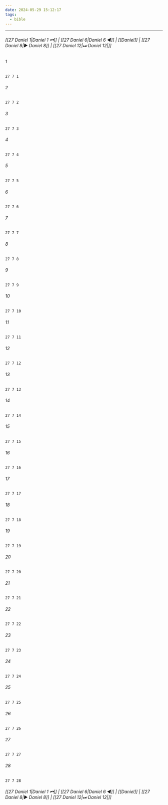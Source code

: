 ```yaml
---
date: 2024-05-29 15:12:17
tags:
  - bible
---
```

___

###### [[27 Daniel 1|Daniel 1 ⏮]] | [[27 Daniel 6|Daniel 6 ◀]] | [[Daniel]] | [[27 Daniel 8|▶ Daniel 8]] | [[27 Daniel 12|⏭ Daniel 12|]]

###### 1
``` verse
27 7 1 
```
###### 2
``` verse
27 7 2 
```
###### 3
``` verse
27 7 3 
```
###### 4
``` verse
27 7 4 
```
###### 5
``` verse
27 7 5 
```
###### 6
``` verse
27 7 6 
```
###### 7
``` verse
27 7 7 
```
###### 8
``` verse
27 7 8 
```
###### 9
``` verse
27 7 9 
```
###### 10
``` verse
27 7 10 
```
###### 11
``` verse
27 7 11 
```
###### 12
``` verse
27 7 12 
```
###### 13
``` verse
27 7 13 
```
###### 14
``` verse
27 7 14 
```
###### 15
``` verse
27 7 15 
```
###### 16
``` verse
27 7 16 
```
###### 17
``` verse
27 7 17 
```
###### 18
``` verse
27 7 18 
```
###### 19
``` verse
27 7 19 
```
###### 20
``` verse
27 7 20 
```
###### 21
``` verse
27 7 21 
```
###### 22
``` verse
27 7 22 
```
###### 23
``` verse
27 7 23 
```
###### 24
``` verse
27 7 24 
```
###### 25
``` verse
27 7 25 
```
###### 26
``` verse
27 7 26 
```
###### 27
``` verse
27 7 27 
```
###### 28
``` verse
27 7 28 
```

###### [[27 Daniel 1|Daniel 1 ⏮]] | [[27 Daniel 6|Daniel 6 ◀]] | [[Daniel]] | [[27 Daniel 8|▶ Daniel 8]] | [[27 Daniel 12|⏭ Daniel 12|]]


